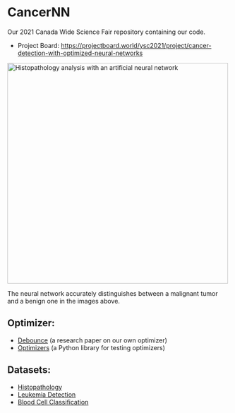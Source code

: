 # CancerNN
Our 2021 Canada Wide Science Fair repository containing our code.

- Project Board: https://projectboard.world/ysc2021/project/cancer-detection-with-optimized-neural-networks

<img src="https://user-images.githubusercontent.com/62809012/113470838-76ef6280-9426-11eb-8cd8-2e638ea22740.JPG" alt="Histopathology analysis with an artificial neural network" width="500"/>

The neural network accurately distinguishes between a malignant tumor and a benign one in the images above.

## Optimizer:
- [Debounce](https://www.overleaf.com/read/rxntpctkzbxt) (a research paper on our own optimizer)
- [Optimizers](https://replit.com/@KoralKulacoglu/Optimizers) (a Python library for testing optimizers)

## Datasets:
- [Histopathology](https://www.kaggle.com/c/histopathologic-cancer-detection/data)
- [Leukemia Detection](https://www.kaggle.com/andrewmvd/leukemia-classification)
- [Blood Cell Classification](https://www.kaggle.com/paultimothymooney/blood-cells)
